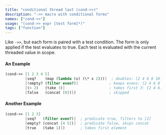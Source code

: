 ```yaml
---
title: "conditional thread last (cond->>)"
description: "->> macro with conditional forms"
names: ["cond->>"]
usage: "(cond->> expr [test form]*)"
tags: ["function"]
---
```


Like `->>`, but each form is paired with a test condition. The form is only applied if the test evaluates to true. Each test is evaluated with the current threaded value in scope.

#### An Example

```scheme
(cond->> [1 2 3 4 5]
         [seq?    (map (lambda (x) (\* x 2)))]  ; doubles: [2 4 6 8 10]
         [!empty? (filter even?)]              ; keeps evens: [2 4 6 8 10]
         [(> 2)   (take 3)]                    ; takes first 3: [2 4 6]
         [false   (concat [0])])               ; skipped
```

#### Another Example

```scheme
(cond->> [1 2 3]
         [seq?   (filter even?)]  ; predicate true, filters to [2]
         [empty? (concat [4 5])]  ; predicate false, skips concat
         [true   (take 1)])       ; takes first element
```
